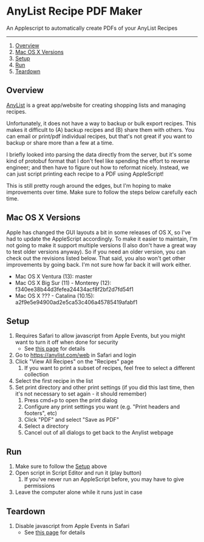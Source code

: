 AnyList Recipe PDF Maker
==========================
An Applescript to automatically create PDFs of your AnyList Recipes

---

1. [Overview](#overview)
2. [Mac OS X Versions](#mac-os-x-versions)
3. [Setup](#setup)
4. [Run](#run)
5. [Teardown](#teardown)

## Overview
[AnyList](https://www.anylist.com/) is a great app/website for creating shopping lists and managing recipes.  

Unfortunately, it does not have a way to backup or bulk export recipes.  This makes it difficult to (A) backup recipes
and (B) share them with others.  You can email or print/pdf individual recipes, but that's not great if you want
to backup or share more than a few at a time.

I briefly looked into parsing the data directly from the server, but it's some kind of protobuf format that I don't feel
like spending the effort to reverse engineer; and then have to figure out how to reformat nicely.  Instead, we can just
script printing each recipe to a PDF using AppleScript!

This is still pretty rough around the edges, but I'm hoping to make improvements over time.  Make sure to follow the
steps below carefully each time.

## Mac OS X Versions
Apple has changed the GUI layouts a bit in some releases of OS X, so I've had to update the AppleScript accordingly.
To make it easier to maintain, I'm not going to make it support multiple versions (I also don't have a great way to test
older versions anyway).  So if you need an older version, you can check out the revisions listed below.  That said, you
also won't get other improvements by going back. I'm not sure how far back it will work either.

- Mac OS X Ventura (13): master
- Mac OS X Big Sur (11) - Monterey (12): f340ee38b44d3fefea24434acf8f2bf2d7fd54f1
- Mac OS X ??? - Catalina (10.15): a2f9e5e94900ad2e5ca53c406a45785419afabf1

## Setup
1. Requires Safari to allow javascript from Apple Events, but you might want to turn it off when done for security
   - See [this page](safari-applescript-enable.md) for details
1. Go to https://anylist.com/web in Safari and login
1. Click "View All Recipes" on the "Recipes" page
   1. If you want to print a subset of recipes, feel free to select a different collection
1. Select the first recipe in the list
1. Set print directory and other print settings (if you did this last time, then it's not necessary to set again - it should remember)
   1. Press cmd+p to open the print dialog
   1. Configure any print settings you want (e.g. "Print headers and footers", etc)
   1. Click "PDF" and select "Save as PDF"
   1. Select a directory
   1. Cancel out of all dialogs to get back to the Anylist webpage

## Run
1. Make sure to follow the [Setup](#setup) above
2. Open script in Script Editor and run it (play button)
   1. If you've never run an AppleScript before, you may have to give permissions
3. Leave the computer alone while it runs just in case

## Teardown
1. Disable javascript from Apple Events in Safari
   - See [this page](safari-applescript-enable.md) for details
